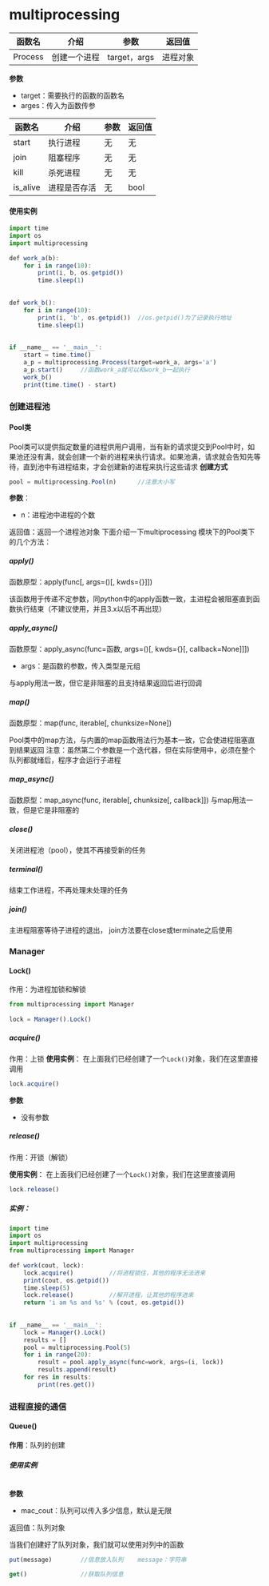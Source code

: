 # multiprocessing

| 函数名  | 介绍         | 参数         | 返回值   |
| ------- | ------------ | ------------ | -------- |
| Process | 创建一个进程 | target，args | 进程对象 |

**参数**
- target：需要执行的函数的函数名
- arges：传入为函数传参

| 函数名   | 介绍         | 参数 | 返回值 |
| -------- | ------------ | ---- | ------ |
| start    | 执行进程     | 无   | 无     |
| join     | 阻塞程序     | 无   | 无     |
| kill     | 杀死进程     | 无   | 无     |
| is_alive | 进程是否存活 | 无   | bool   |

#### 使用实例
```js
import time  
import os  
import multiprocessing  
  
def work_a(b):  
    for i in range(10):  
        print(i, b, os.getpid())  
        time.sleep(1)  
  
  
def work_b():  
    for i in range(10):  
        print(i, 'b', os.getpid())  //os.getpid()为了记录执行地址
        time.sleep(1)  
  
  
if __name__ == '__main__':  
    start = time.time()  
    a_p = multiprocessing.Process(target=work_a, args='a')  
    a_p.start()  	//函数work_a就可以和work_b一起执行
    work_b()  
    print(time.time() - start)
```

### 创建进程池
#### Pool类
Pool类可以提供指定数量的进程供用户调用，当有新的请求提交到Pool中时，如果池还没有满，就会创建一个新的进程来执行请求。如果池满，请求就会告知先等待，直到池中有进程结束，才会创建新的进程来执行这些请求
**创建方式**
```js
pool = multiprocessing.Pool(n)		//注意大小写
```
**参数**：
- n：进程池中进程的个数

返回值：返回一个进程池对象
下面介绍一下multiprocessing 模块下的Pool类下的几个方法：
##### apply()

函数原型：apply(func[, args=()[, kwds={}]])

该函数用于传递不定参数，同python中的apply函数一致，主进程会被阻塞直到函数执行结束（不建议使用，并且3.x以后不再出现）

##### apply_async()

函数原型：apply_async(func=函数, args=()[, kwds={}[, callback=None]]])
- args：是函数的参数，传入类型是元组

与apply用法一致，但它是非阻塞的且支持结果返回后进行回调

##### map()

函数原型：map(func, iterable[, chunksize=None])

Pool类中的map方法，与内置的map函数用法行为基本一致，它会使进程阻塞直到结果返回
注意：虽然第二个参数是一个迭代器，但在实际使用中，必须在整个队列都就绪后，程序才会运行子进程

##### map_async()

函数原型：map_async(func, iterable[, chunksize[, callback]])
与map用法一致，但是它是非阻塞的

##### close()

关闭进程池（pool），使其不再接受新的任务

##### terminal()

结束工作进程，不再处理未处理的任务

##### join()

主进程阻塞等待子进程的退出， join方法要在close或terminate之后使用

### Manager
#### Lock()
作用：为进程加锁和解锁
```js
from multiprocessing import Manager  
  
lock = Manager().Lock()
```
##### acquire()
作用：上锁
**使用实例**：
在上面我们已经创建了一个`Lock()`对象，我们在这里直接调用
```js
lock.acquire()
```
**参数**
- 没有参数

##### release()
作用：开锁（解锁）

**使用实例**：
在上面我们已经创建了一个`Lock()`对象，我们在这里直接调用
```js
lock.release()
```


##### 实例：
```js
import time  
import os  
import multiprocessing  
from multiprocessing import Manager  
  
def work(cout, lock):  
    lock.acquire()  		//将进程锁住，其他的程序无法进来
    print(cout, os.getpid())  
    time.sleep(5)  
    lock.release()  		//解开进程，让其他的程序进来
    return 'i am %s and %s' % (cout, os.getpid())  
  
  
if __name__ == '__main__':  
    lock = Manager().Lock()  
    results = []  
    pool = multiprocessing.Pool(5)  
    for i in range(20):  
        result = pool.apply_async(func=work, args=(i, lock))  
        results.append(result)  
    for res in results:  
        print(res.get())
```



### 进程直接的通信
#### Queue()
**作用**：队列的创建

##### 使用实例
```js

```
**参数**
- mac_cout：队列可以传入多少信息，默认是无限

返回值：队列对象

当我们创建好了队列对象，我们就可以使用对列中的函数
```js
put(message)		//信息放入队列	message：字符串

get()				//获取队列信息
````